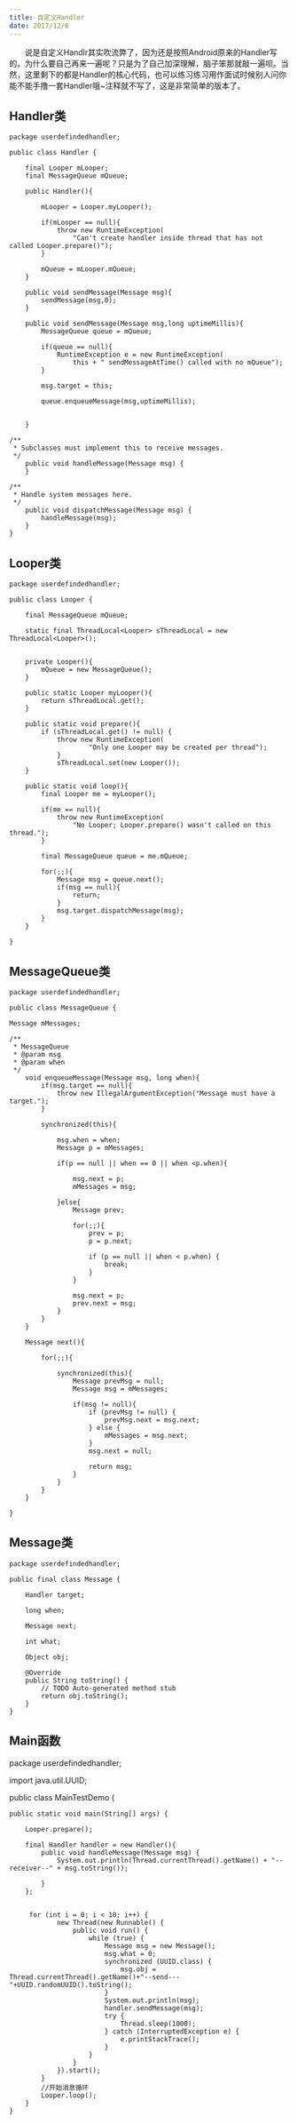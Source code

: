 ```yaml
---
title: 自定义Handler
date: 2017/12/6
---
```


　　说是自定义Handlr其实吹流弊了，因为还是按照Android原来的Handler写的。为什么要自己再来一遍呢？只是为了自己加深理解，脑子笨那就敲一遍呗。当然，这里剩下的都是Handler的核心代码，也可以练习练习用作面试时候别人问你能不能手撸一套Handler哦~注释就不写了，这是非常简单的版本了。

## Handler类
	
	package userdefindedhandler;

	public class Handler {
	
		final Looper mLooper;
		final MessageQueue mQueue;
	
		public Handler(){
		
			mLooper = Looper.myLooper();
		
			if(mLooper == null){
				throw new RuntimeException(
					"Can't create handler inside thread that has not called Looper.prepare()");
			}
		
			mQueue = mLooper.mQueue;
		}
	
		public void sendMessage(Message msg){
			sendMessage(msg,0);
		}
	
		public void sendMessage(Message msg,long uptimeMillis){
			MessageQueue queue = mQueue;
		
			if(queue == null){
				RuntimeException e = new RuntimeException(
                    this + " sendMessageAtTime() called with no mQueue");
			}
		
			msg.target = this;
		
			queue.enqueueMessage(msg,uptimeMillis);
		
		
		}
	
	/**
     * Subclasses must implement this to receive messages.
     */
    	public void handleMessage(Message msg) {
    	}
    
    /**
     * Handle system messages here.
     */
    	public void dispatchMessage(Message msg) {
    		handleMessage(msg);
    	}
    }

## Looper类

	package userdefindedhandler;

	public class Looper {
	
		final MessageQueue mQueue;
	
		static final ThreadLocal<Looper> sThreadLocal = new ThreadLocal<Looper>(); 
	
	
		private Looper(){
			mQueue = new MessageQueue();
		}
	
		public static Looper myLooper(){
			return sThreadLocal.get();
		}
	
		public static void prepare(){
		 	if (sThreadLocal.get() != null) {
	            throw new RuntimeException(
	            		"Only one Looper may be created per thread");
	        	}
	        	sThreadLocal.set(new Looper());
		}
	
		public static void loop(){
			final Looper me = myLooper();
		
			if(me == null){
				throw new RuntimeException(
					"No Looper; Looper.prepare() wasn't called on this thread.");
			}
		
			final MessageQueue queue = me.mQueue;
		
			for(;;){
				Message msg = queue.next();
				if(msg == null){
					return;
				}
				msg.target.dispatchMessage(msg);
			}
		}

	}

## MessageQueue类
	package userdefindedhandler;

	public class MessageQueue {
	
	Message mMessages;
	
	/**
	 * MessageQueue
	 * @param msg
	 * @param when
	 */
		void enqueueMessage(Message msg, long when){
			if(msg.target == null){
				throw new IllegalArgumentException("Message must have a target.");
			}
		
			synchronized(this){
			
				msg.when = when;
				Message p = mMessages;
			
				if(p == null || when == 0 || when <p.when){
				
					msg.next = p;
					mMessages = msg;
				
				}else{
					Message prev;
				
					for(;;){
						prev = p;
						p = p.next;
					
						if (p == null || when < p.when) {
                        	break;
                    	}
					}
				
					msg.next = p;
					prev.next = msg;
				}
			}
		}
	
		Message next(){
	
			for(;;){
			
				synchronized(this){
					Message prevMsg = null;
					Message msg = mMessages;
				
					if(msg != null){
						if (prevMsg != null) {
                        	prevMsg.next = msg.next;
                    	} else {
                        	mMessages = msg.next;
                    	}
                    	msg.next = null;
                    
                    	return msg;
					}
				}
			}
		}

	}

## Message类
	package userdefindedhandler;

	public final class Message {
	
		Handler target;
	
		long when;
	
		Message next;
	
		int what;
	
		Object obj;
	
		@Override
		public String toString() {
			// TODO Auto-generated method stub
			return obj.toString();
		}
	}
## Main函数
package userdefindedhandler;

import java.util.UUID;

public class MainTestDemo {
	
	public static void main(String[] args) {
		
		Looper.prepare();
		
		final Handler handler = new Handler(){
			public void handleMessage(Message msg) {
				System.out.println(Thread.currentThread().getName() + "--receiver--" + msg.toString());
				
		    }
		};
		
		
		 for (int i = 0; i < 10; i++) {
	            new Thread(new Runnable() {
	                public void run() {
	                    while (true) {
	                        Message msg = new Message();
	                        msg.what = 0;
	                        synchronized (UUID.class) {
	                            msg.obj = Thread.currentThread().getName()+"--send---"+UUID.randomUUID().toString();
	                        }
	                        System.out.println(msg);
	                        handler.sendMessage(msg);
	                        try {
	                            Thread.sleep(1000);
	                        } catch (InterruptedException e) {
	                            e.printStackTrace();
	                        }
	                    }
	                }
	            }).start();
	        }
	        //开始消息循环
	        Looper.loop();
	    }
	}